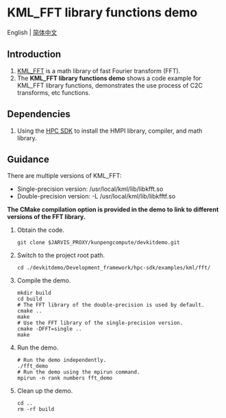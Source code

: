 # **KML_FFT library functions demo**

English | [简体中文](README.md)

## Introduction

1. [KML_FFT](https://www.hikunpeng.com/document/detail/en/kunpengaccel/math-lib/devg-kml/kunpengaccel_kml_16_0122.html)
   is a math library of fast Fourier transform (FFT).
2. The **KML_FFT library functions demo** shows a code example for KML_FFT library functions, demonstrates the use process of C2C transforms, etc functions.

## Dependencies

1. Using the [HPC SDK](https://mirrors.huaweicloud.com/kunpeng/archive/Kunpeng_SDK/HPC/) to install the HMPI library, compiler, and math library.

## Guidance

There are multiple versions of KML_FFT:
- Single-precision version: /usr/local/kml/lib/libkfft.so
- Double-precision version: -L /usr/local/kml/lib/libkfftf.so

**The CMake compilation option is provided in the demo to link to different versions of the FFT library.**
1. Obtain the code.

   ```shell
   git clone $JARVIS_PROXY/kunpengcompute/devkitdemo.git
   ```

2. Switch to the project root path.

   ```shell
   cd ./devkitdemo/Development_framework/hpc-sdk/examples/kml/fft/
   ```

3. Compile the demo.

   ```shell
   mkdir build
   cd build
   # The FFT library of the double-precision is used by default.
   cmake ..
   make
   # Use the FFT library of the single-precision version.
   cmake -DFFT=single ..
   make
   ```

4. Run the demo.

   ```shell
   # Run the demo independently.
   ./fft_demo
   # Run the demo using the mpirun command.
   mpirun -n rank numbers fft_demo
   ```

5. Clean up the demo.

   ```shell
   cd ..
   rm -rf build
   ```